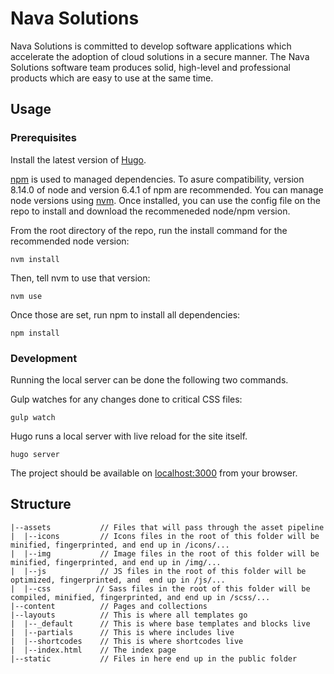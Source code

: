 # Nava Solutions
Nava Solutions is committed to develop software applications which accelerate the adoption of cloud solutions in a secure manner. The Nava Solutions software team produces solid, high-level and professional products which are easy to use at the same time.

## Usage
### Prerequisites
Install the latest version of [Hugo](https://gohugo.io/getting-started/installing/).

[npm](https://docs.npmjs.com/getting-started/what-is-npm) is used to managed dependencies. To asure compatibility, version 8.14.0 of node and version 6.4.1 of npm are recommended. You can manage node versions using [nvm](https://github.com/creationix/nvm#installation). Once installed, you can use the config file on the repo to install and download the recommeneded node/npm version.

From the root directory of the repo, run the install command for the recommended node version:
```
nvm install
```

Then, tell nvm to use that version:
```
nvm use
```

Once those are set, run npm to install all dependencies:
```
npm install
```

### Development
Running the local server can be done the following two commands.

Gulp watches for any changes done to critical CSS files:
```
gulp watch
```

Hugo runs a local server with live reload for the site itself.
```
hugo server
```

The project should be available on [localhost:3000](localhost:3000) from your browser.

## Structure
```
|--assets           // Files that will pass through the asset pipeline
|  |--icons         // Icons files in the root of this folder will be minified, fingerprinted, and end up in /icons/...
|  |--img      	    // Image files in the root of this folder will be minified, fingerprinted, and end up in /img/...
|  |--js      	    // JS files in the root of this folder will be optimized, fingerprinted, and  end up in /js/...
|  |--css          // Sass files in the root of this folder will be compiled, minified, fingerprinted, and end up in /scss/...
|--content          // Pages and collections
|--layouts          // This is where all templates go
|  |--_default      // This is where base templates and blocks live
|  |--partials      // This is where includes live
|  |--shortcodes    // This is where shortcodes live
|  |--index.html    // The index page
|--static     	    // Files in here end up in the public folder
```